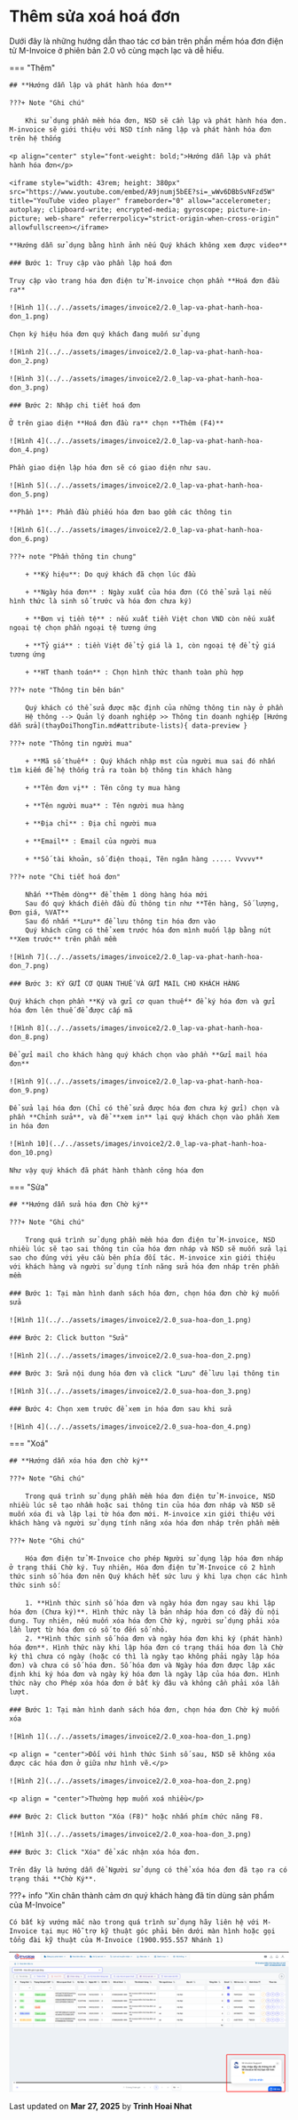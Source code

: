 # **Thêm sửa xoá hoá đơn**

Dưới đây là những hướng dẫn thao tác cơ bản trên phần mềm hóa đơn điện tử M-Invoice ở phiên bản 2.0 vô cùng mạch lạc và dễ hiểu.

=== "Thêm"

    ## **Hướng dẫn lập và phát hành hóa đơn**

    ???+ Note "Ghi chú"

        Khi sử dụng phần mềm hóa đơn, NSD sẽ cần lập và phát hành hóa đơn. M-invoice sẽ giới thiệu với NSD tính năng lập và phát hành hóa đơn trên hệ thống

    <p align="center" style="font-weight: bold;">Hướng dẫn lập và phát hành hóa đơn</p>

    <iframe style="width: 43rem; height: 380px" src="https://www.youtube.com/embed/A9jnumj5bEE?si=_wWv6DBbSvNFzd5W" title="YouTube video player" frameborder="0" allow="accelerometer; autoplay; clipboard-write; encrypted-media; gyroscope; picture-in-picture; web-share" referrerpolicy="strict-origin-when-cross-origin" allowfullscreen></iframe>

    **Hướng dẫn sử dụng bằng hình ảnh nếu Quý khách không xem được video**

    ### Bước 1: Truy cập vào phần lập hoá đơn

    Truy cập vào trang hóa đơn điện tử M-invoice chọn phần **Hoá đơn đầu ra**

    ![Hình 1](../../assets/images/invoice2/2.0_lap-va-phat-hanh-hoa-don_1.png)

    Chọn ký hiệu hóa đơn quý khách đang muốn sử dụng

    ![Hình 2](../../assets/images/invoice2/2.0_lap-va-phat-hanh-hoa-don_2.png)

    ![Hình 3](../../assets/images/invoice2/2.0_lap-va-phat-hanh-hoa-don_3.png)

    ### Bước 2: Nhập chi tiết hoá đơn

    Ở trên giao diện **Hoá đơn đầu ra** chọn **Thêm (F4)**

    ![Hình 4](../../assets/images/invoice2/2.0_lap-va-phat-hanh-hoa-don_4.png)

    Phần giao diện lập hóa đơn sẽ có giao diện như sau.

    ![Hình 5](../../assets/images/invoice2/2.0_lap-va-phat-hanh-hoa-don_5.png)

    **Phần 1**: Phần đầu phiếu hóa đơn bao gồm các thông tin

    ![Hình 6](../../assets/images/invoice2/2.0_lap-va-phat-hanh-hoa-don_6.png)

    ???+ note "Phần thông tin chung"

        + **Ký hiệu**: Do quý khách đã chọn lúc đầu

        + **Ngày hóa đơn** : Ngày xuất của hóa đơn (Có thể sửa lại nếu hình thức là sinh số trước và hóa đơn chưa ký)

        + **Đơn vị tiền tệ** : nếu xuất tiền Việt chon VND còn nếu xuất ngoại tệ chọn phần ngoại tệ tương ứng

        + **Tỷ giá** : tiền Việt để tỷ giá là 1, còn ngoại tệ để tỷ giá tương ứng

        + **HT thanh toán** : Chọn hình thức thanh toàn phù hợp

    ???+ note "Thông tin bên bán"

        Quý khách có thể sửa được mặc định của những thông tin này ở phần
        Hệ thông --> Quản lý doanh nghiệp >> Thông tin doanh nghiệp [Hướng dẫn sửa](thayDoiThongTin.md#attribute-lists){ data-preview }

    ???+ note "Thông tin người mua"

        + **Mã số thuế** : Quý khách nhập mst của người mua sai đó nhấn tìm kiếm để hệ thống trả ra toàn bộ thông tin khách hàng

        + **Tên đơn vị** : Tên công ty mua hàng

        + **Tên người mua** : Tên người mua hàng

        + **Địa chỉ** : Địa chỉ người mua

        + **Email** : Email của người mua

        + **Số tài khoản, số điện thoại, Tên ngân hàng ..... Vvvvv**

    ???+ note "Chi tiết hoá đơn"

        Nhấn **Thêm dòng** để thêm 1 dòng hàng hóa mới
        Sau đó quý khách điền đầu đủ thông tin như **Tên hàng, Số lượng, Đơn giá, %VAT**
        Sau đó nhấn **Lưu** để lưu thông tin hóa đơn vào
        Quý khách cũng có thể xem trước hóa đơn mình muốn lập bằng nút **Xem trước** trên phần mềm

    ![Hình 7](../../assets/images/invoice2/2.0_lap-va-phat-hanh-hoa-don_7.png)

    ### Bước 3: KÝ GỬI CƠ QUAN THUẾ VÀ GỬI MAIL CHO KHÁCH HÀNG

    Quý khách chọn phần **Ký và gửi cơ quan thuế** để ký hóa đơn và gửi hóa đơn lên thuế để được cấp mã

    ![Hình 8](../../assets/images/invoice2/2.0_lap-va-phat-hanh-hoa-don_8.png)

    Để gửi mail cho khách hàng quý khách chọn vào phần **Gửi mail hóa đơn**

    ![Hình 9](../../assets/images/invoice2/2.0_lap-va-phat-hanh-hoa-don_9.png)

    Để sửa lại hóa đơn (Chỉ có thể sửa được hóa đơn chưa ký gửi) chọn và phần **Chỉnh sửa**, và để **xem in** lại quý khách chọn vào phần Xem in hóa đơn

    ![Hình 10](../../assets/images/invoice2/2.0_lap-va-phat-hanh-hoa-don_10.png)

    Như vậy quý khách đã phát hành thành công hóa đơn

=== "Sửa"

    ## **Hướng dẫn sửa hóa đơn Chờ ký**

    ???+ Note "Ghi chú"

        Trong quá trình sử dụng phần mềm hóa đơn điện tử M-invoice, NSD nhiều lúc sẽ tạo sai thông tin của hóa đơn nháp và NSD sẽ muốn sửa lại sao cho đúng với yêu cầu bên phía đối tác. M-invoice xin giới thiệu với khách hàng và người sử dụng tính năng sửa hóa đơn nháp trên phần mềm

    ### Bước 1: Tại màn hình danh sách hóa đơn, chọn hóa đơn chờ ký muốn sửa

    ![Hình 1](../../assets/images/invoice2/2.0_sua-hoa-don_1.png)

    ### Bước 2: Click button "Sửa"

    ![Hình 2](../../assets/images/invoice2/2.0_sua-hoa-don_2.png)

    ### Bước 3: Sửa nội dung hóa đơn và click "Lưu" để lưu lại thông tin

    ![Hình 3](../../assets/images/invoice2/2.0_sua-hoa-don_3.png)

    ### Bước 4: Chọn xem trước để xem in hóa đơn sau khi sửa

    ![Hình 4](../../assets/images/invoice2/2.0_sua-hoa-don_4.png)

=== "Xoá"

    ## **Hướng dẫn xóa hóa đơn chờ ký**

    ???+ Note "Ghi chú"

        Trong quá trình sử dụng phần mềm hóa đơn điện tử M-invoice, NSD nhiều lúc sẽ tạo nhầm hoặc sai thông tin của hóa đơn nháp và NSD sẽ muốn xóa đi và lập lại tờ hóa đơn mới. M-invoice xin giới thiệu với khách hàng và người sử dụng tính năng xóa hóa đơn nháp trên phần mềm

    ???+ Note "Ghi chú"

        Hóa đơn điện tử M-Invoice cho phép Người sử dụng lập hóa đơn nháp ở trạng thái Chờ ký. Tuy nhiên, Hóa đơn điện tử M-Invoice có 2 hình thức sinh số hóa đơn nên Quý khách hết sức lưu ý khi lựa chọn các hình thức sinh số:

        1. **Hình thức sinh số hóa đơn và ngày hóa đơn ngay sau khi lập hóa đơn (Chưa ký)**. Hình thức này là bản nháp hóa đơn có đầy đủ nội dung. Tuy nhiên, nếu muốn xóa hóa đơn Chờ ký, người sử dụng phải xóa lần lượt từ hóa đơn có số to đến số nhỏ.
        2. **Hình thức sinh số hóa đơn và ngày hóa đơn khi ký (phát hành) hóa đơn**. Hình thức này khi lập hóa đơn có trạng thái hóa đơn là Chờ ký thì chưa có ngày (hoặc có thì là ngày tạo không phải ngày lập hóa đơn) và chưa có số hóa đơn. Số hóa đơn và Ngày hóa đơn được lập xác định khi ký hóa đơn và ngày ký hóa đơn là ngày lập của hóa đơn. Hình thức này cho Phép xóa hóa đơn ở bất kỳ đâu và không cần phải xóa lần lượt.

    ### Bước 1: Tại màn hình danh sách hóa đơn, chọn hóa đơn Chờ ký muốn xóa

    ![Hình 1](../../assets/images/invoice2/2.0_xoa-hoa-don_1.png)

    <p align = "center">Đối với hình thức Sinh số sau, NSD sẽ không xóa được các hóa đơn ở giữa như hình vẽ.</p>

    ![Hình 2](../../assets/images/invoice2/2.0_xoa-hoa-don_2.png)

    <p align = "center">Thường hợp muốn xoá nhiều</p>

    ### Bước 2: Click button "Xóa (F8)" hoặc nhấn phím chức năng F8.

    ![Hình 3](../../assets/images/invoice2/2.0_xoa-hoa-don_3.png)

    ### Bước 3: Click "Xóa" để xác nhận xóa hóa đơn.

    Trên đây là hướng dẫn để Người sử dụng có thể xóa hóa đơn đã tạo ra có trạng thái **Chờ Ký**.

???+ info "Xin chân thành cảm ơn quý khách hàng đã tin dùng sản phẩm của M-Invoice"

    Có bất kỳ vướng mắc nào trong quá trình sử dụng hãy liên hệ với M-Invoice tại mục Hỗ trợ kỹ thuật góc phải bên dưới màn hình hoặc gọi tổng đài kỹ thuật của M-Invoice (1900.955.557 Nhánh 1)

![Hình 11](../../assets/images/invoice2/hotro.png)

<div class="last-updated">Last updated on <strong>Mar 27, 2025</strong> by <strong>Trinh Hoai Nhat</strong></div>
